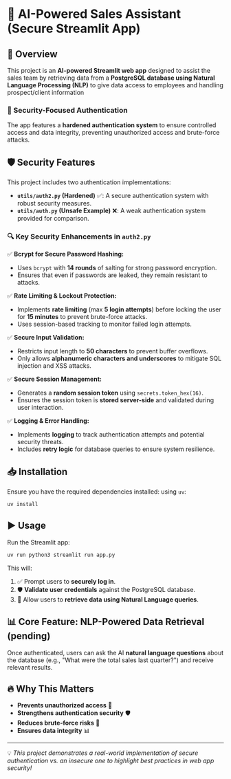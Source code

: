 # 🔐 AI-Powered Sales Assistant (Secure Streamlit App)

## 🚀 Overview
This project is an **AI-powered Streamlit web app** designed to assist the sales team by retrieving data from a **PostgreSQL database using Natural Language Processing (NLP)** to give data access to employees and handling prospect/client information

### 🔑 Security-Focused Authentication
The app features a **hardened authentication system** to ensure controlled access and data integrity, preventing unauthorized access and brute-force attacks.

## 🛡️ Security Features
This project includes two authentication implementations:
- **`utils/auth2.py` (Hardened)** ✅: A secure authentication system with robust security measures.
- **`utils/auth.py` (Unsafe Example)** ❌: A weak authentication system provided for comparison.

### 🔍 Key Security Enhancements in `auth2.py`
✅ **Bcrypt for Secure Password Hashing:**
   - Uses `bcrypt` with **14 rounds** of salting for strong password encryption.
   - Ensures that even if passwords are leaked, they remain resistant to attacks.

✅ **Rate Limiting & Lockout Protection:**
   - Implements **rate limiting** (max **5 login attempts**) before locking the user for **15 minutes** to prevent brute-force attacks.
   - Uses session-based tracking to monitor failed login attempts.

✅ **Secure Input Validation:**
   - Restricts input length to **50 characters** to prevent buffer overflows.
   - Only allows **alphanumeric characters and underscores** to mitigate SQL injection and XSS attacks.

✅ **Secure Session Management:**
   - Generates a **random session token** using `secrets.token_hex(16)`.
   - Ensures the session token is **stored server-side** and validated during user interaction.

✅ **Logging & Error Handling:**
   - Implements **logging** to track authentication attempts and potential security threats.
   - Includes **retry logic** for database queries to ensure system resilience.

## 📥 Installation
Ensure you have the required dependencies installed:
using `uv`:
```bash
uv install
```

## ▶️ Usage
Run the Streamlit app:
```bash
uv run python3 streamlit run app.py
```
This will:
1. ✅ Prompt users to **securely log in**.
2. 🛡️ **Validate user credentials** against the PostgreSQL database.
3. 🤖 Allow users to **retrieve data using Natural Language queries**.

## 📊 Core Feature: NLP-Powered Data Retrieval (pending)
Once authenticated, users can ask the AI **natural language questions** about the database (e.g., "What were the total sales last quarter?") and receive relevant results.

## 🔥 Why This Matters
- **Prevents unauthorized access** 🔐
- **Strengthens authentication security** 🛡️
- **Reduces brute-force risks** 🚫
- **Ensures data integrity** 📊

---
💡 *This project demonstrates a real-world implementation of secure authentication vs. an insecure one to highlight best practices in web app security!*

